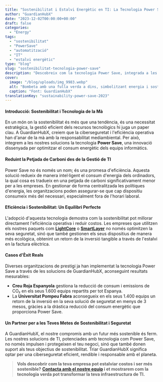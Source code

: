 ```yaml
---
title: "Sostenibilitat i Estalvi Energètic en TI: La Tecnologia Power Save"
author: "GuardianHubX"
date: "2023-12-02T00:00:00+00:00"
draft: false
categories:
  - "Energy"
tags:
  - "sostenibilitat"
  - "PowerSave"
  - "automatització"
  - "IT"
  - "estalvi energètic"
type: "blog"
slug: "sostenibilitat-tecnologia-power-save"
description: "Descobreix com la tecnologia Power Save, integrada a les solucions de GuardianHubX, ajuda les empreses a reduir costos i la seva petjada de carboni."
cover:
  image: "/blog/uploads/img_9983.webp"
  alt: "Bombeta amb una fulla verda a dins, simbolitzant energia i sostenibilitat."
  caption: "Font: GuardianHubX"
translationKey: "sustainability-power-save-2023"
---
```


#### Introducció: Sostenibilitat i Tecnologia de la Mà

En un món on la sostenibilitat és més que una tendència, és una necessitat estratègica, la gestió eficient dels recursos tecnològics hi juga un paper clau. A GuardianHubX, creiem que la ciberseguretat i l'eficiència operativa han d'anar de la mà amb la responsabilitat mediambiental. Per això, integrem a les nostres solucions la tecnologia **Power Save**, una innovació dissenyada per optimitzar el consum energètic dels equips informàtics.

#### Reduint la Petjada de Carboni des de la Gestió de TI

Power Save no és només un nom; és una promesa d'eficiència. Aquesta solució redueix de manera intel·ligent el consum d'energia dels ordinadors, la qual cosa es tradueix en una petjada de carboni significativament menor per a les empreses. En gestionar de forma centralitzada les polítiques d'energia, les organitzacions poden assegurar-se que cap dispositiu consumeix més del necessari, especialment fora de l'horari laboral.

#### Eficiència i Sostenibilitat: Un Equilibri Perfecte

L'adopció d'aquesta tecnologia demostra com la sostenibilitat pot millorar directament l'eficiència operativa i reduir costos. Les empreses que utilitzen els nostres paquets com **[LightCore](https://guardianhubx.com/ca/lightcore/)** o **[SmartLayer](https://guardianhubx.com/ca/smartlayer/)** no només optimitzen la seva seguretat, sinó que també gestionen els seus dispositius de manera més ecològica, obtenint un retorn de la inversió tangible a través de l'estalvi en la factura elèctrica.

#### Casos d'Èxit Reals

Diverses organitzacions de prestigi ja han implementat la tecnologia Power Save a través de les solucions de GuardianHubX, aconseguint resultats mesurables:

-   **Creu Roja Espanyola** gestiona la reducció de consum i emissions de CO₂ en els seus 1.600 equips repartits per tot Espanya.
-   La **Universitat Pompeu Fabra** aconsegueix en els seus 1.400 equips un retorn de la inversió en la seva solució de seguretat en menys de 3 mesos, gràcies a la dràstica reducció del consum energètic que proporciona Power Save.

#### Un Partner per a les Teves Metes de Sostenibilitat i Seguretat

A GuardianHubX, el nostre compromís amb un futur més sostenible és ferm. Les nostres solucions de TI, potenciades amb tecnologia com Power Save, no només impulsen i protegeixen el teu negoci, sinó que també donen suport als teus objectius de sostenibilitat. Triar GuardianHubX significa optar per una ciberseguretat eficient, rendible i responsable amb el planeta.

> **Vols descobrir com la teva empresa pot estalviar costos i ser més sostenible?**
> **[Contacta amb el nostre equip](https://guardianhubx.com/ca/#contact) i et mostrarem com la tecnologia verda pot transformar la teva infraestructura de TI.**